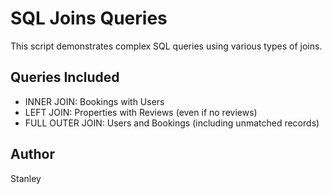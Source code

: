 # SQL Joins Queries

This script demonstrates complex SQL queries using various types of joins.

## Queries Included

- INNER JOIN: Bookings with Users
- LEFT JOIN: Properties with Reviews (even if no reviews)
- FULL OUTER JOIN: Users and Bookings (including unmatched records)

## Author
Stanley
